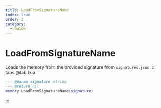 ```yaml
---
title: LoadFromSignatureName
index: true
order: 2
category:
  - Guide
---
```


# LoadFromSignatureName
Loads the memory from the provided signature from `signatures.json`.
::: tabs
@tab Lua
```lua
--- @param signature string
--- @return nil
memory:LoadFromSignatureName(signature)
```

:::